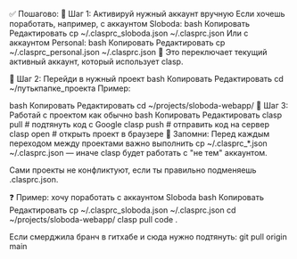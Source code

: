 ✅ Пошагово:
🔁 Шаг 1: Активируй нужный аккаунт вручную
Если хочешь поработать, например, с аккаунтом Sloboda:
bash
Копировать
Редактировать
cp ~/.clasprc_sloboda.json ~/.clasprc.json
Или с аккаунтом Personal:
bash
Копировать
Редактировать
cp ~/.clasprc_personal.json ~/.clasprc.json
📌 Это переключает текущий активный аккаунт, который использует clasp.

📁 Шаг 2: Перейди в нужный проект
bash
Копировать
Редактировать
cd ~/путь*к*папке_проекта
Пример:

bash
Копировать
Редактировать
cd ~/projects/sloboda-webapp/
🚀 Шаг 3: Работай с проектом как обычно
bash
Копировать
Редактировать
clasp pull # подтянуть код с Google
clasp push # отправить код на сервер
clasp open # открыть проект в браузере
🧠 Запомни:
Перед каждым переходом между проектами важно выполнить cp ~/.clasprc\_\*.json ~/.clasprc.json — иначе clasp будет работать с "не тем" аккаунтом.

Сами проекты не конфликтуют, если ты правильно подменяешь .clasprc.json.

❓ Пример: хочу поработать с аккаунтом Sloboda
bash
Копировать
Редактировать
cp ~/.clasprc_sloboda.json ~/.clasprc.json
cd ~/projects/sloboda-webapp/
clasp pull
code .

Если смерджила бранч в гитхабе и сюда нужно подтянуть:
git pull origin main

